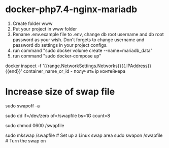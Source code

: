 # docker-php7.4-nginx-mariadb
1. Create folder www
2. Put your project in www folder
3. Rename .env.example file to .env, change db root username and db root password as your wish. Don't forgets to change username and password db settings in your project configs.
4. run command "sudo docker volume create --name=mariadb_data"
5. run command "sudo docker-compose up"

docker inspect -f '{{range.NetworkSettings.Networks}}{{.IPAddress}}{{end}}' container_name_or_id - получить ip контейнера


# Increase size of swap file
sudo swapoff -a

sudo dd if=/dev/zero of=/swapfile bs=1G count=8

sudo chmod 0600 /swapfile

sudo mkswap /swapfile  # Set up a Linux swap area
sudo swapon /swapfile  # Turn the swap on
